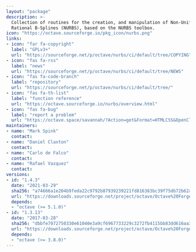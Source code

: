 ```yaml
---
layout: "package"
description: >-
  Collection of routines for the creation, and manipulation of Non-Uniform
  Rational B-Splines (NURBS), based on the NURBS toolbox.
icon: "https://octave.sourceforge.io/pkg_icon/nurbs.png"
links:
- icon: "far fa-copyright"
  label: "GPLv3+"
  url: "https://sourceforge.net/p/octave/nurbs/ci/default/tree/COPYING"
- icon: "fas fa-rss"
  label: "news"
  url: "https://sourceforge.net/p/octave/nurbs/ci/default/tree/NEWS"
- icon: "fas fa-code-branch"
  label: "repository"
  url: "https://sourceforge.net/p/octave/nurbs/ci/default/tree/"
- icon: "fas fa-th-list"
  label: "function reference"
  url: "https://octave.sourceforge.io/nurbs/overview.html"
- icon: "fas fa-bug"
  label: "report a problem"
  url: "https://octave.space/savannah/?Action=get&Format=HTMLCSS&OpenClosed=open&Title=[octave%20forge]%20(nurbs)"
maintainers:
- name: "Mark Spink"
  contact:
- name: "Daniel Claxton"
  contact:
- name: "Carlo de Falco"
  contact:
- name: "Rafael Vazquez"
  contact:
versions:
- id: "1.4.3"
  date: "2021-03-29"
  sha256: "a74666a1e204b9feda22c9792b87939239221fd816383bc39f75db72b62a209b"
  url: "https://downloads.sourceforge.net/project/octave/Octave%20Forge%20Packages/Individual%20Package%20Releases/nurbs-1.4.3.tar.gz"
  depends:
  - "octave (>= 5.1.0)"
- id: "1.3.13"
  date: "2017-03-28"
  sha256: "dbbfe7072750330e61040e3a9cf6967733229c3272fb4115bb83dd616aa37e7e"
  url: "https://downloads.sourceforge.net/project/octave/Octave%20Forge%20Packages/Individual%20Package%20Releases/nurbs-1.3.13.tar.gz"
  depends:
  - "octave (>= 3.8.0)"
---
```

